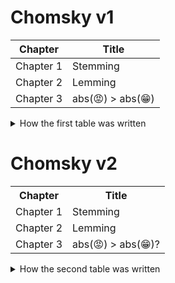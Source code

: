 # Chomsky v1

| Chapter   | Title                      |
|-----------|---------------------------|
| Chapter 1 | Stemming                   |
| Chapter 2 | Lemming                    |
| Chapter 3 | abs(😡) > abs(😁)         |

<details>
<summary>How the first table was written</summary>

```markdown
| Chapter   | Title                      |
|-----------|----------------------------|
| Chapter 1 | Stemming                   |
| Chapter 2 | Lemming                    |
| Chapter 3 | abs(😡) > abs(😁)?        |
```

</details>



# Chomsky v2
<table style="width:100%">
  <tr>
    <th>Chapter</th>
    <th>Title</th>
  </tr>
  <tr>
    <td>Chapter 1</td>
    <td>Stemming</td>
  </tr>
  <tr>
    <td>Chapter 2</td>
    <td>Lemming</td>
  </tr>
  <tr>
    <td>Chapter 3</td>
    <td>abs(😡) &gt; abs(😁)?</td>
  </tr>
</table>

<details>
<summary>How the second table was written</summary>

```html
<table style="width:100%">
  <tr>
    <th>Chapter</th>
    <th>Title</th>
  </tr>
  <tr>
    <td>Chapter 1</td>
    <td>Stemming</td>
  </tr>
  <tr>
    <td>Chapter 2</td>
    <td>Lemming</td>
  </tr>
  <tr>
    <td>Chapter 3</td>
    <td>abs(😡) &gt; abs(😁)?</td>
  </tr>
</table>
```